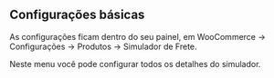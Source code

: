 ## Configurações básicas

As configurações ficam dentro do seu painel, em WooCommerce -> Configurações -> Produtos -> Simulador de Frete.

Neste menu você pode configurar todos os detalhes do simulador.